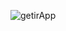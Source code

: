 
![getirApp](https://github.com/elifbayhatun/getirApp/assets/103332831/01f6e70e-1b77-4b30-ba66-8c7fb1cc47b0)
